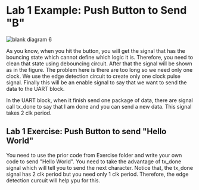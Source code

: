 # Lab 1 Example: Push Button to Send "B" 

![blank diagram 6](https://user-images.githubusercontent.com/9088660/51425172-21df2180-1c0b-11e9-8234-7b4afa74a572.png)

As you know, when you hit the button, you will get the signal that has the bouncing state which cannot define which logic it is. Therefore, you need to clean that state using debouncing circuit. After that the signal will be shown as in the figure. The problem here is there are too long so we need only one clock. We use the edge detection circuit to create only one clock pulse signal. Finally this will be an enable signal to say that we want to send the data to the UART block. 

In the UART block, when it finish send one package of data, there are signal call tx_done to say that I am done and you can send a new data. This signal takes 2 clk period. 

## Lab 1 Exercise: Push Button to send "Hello World"
You need to use the prior code from Exercise folder and write your own code to send "Hello World". You need to take the advantage of tx_done signal which will tell you to send the next character. Notice that, the tx_done signal has 2 clk period but you need only 1 clk period. Therefore, the edge detection curcuit will help ypu for this. 
